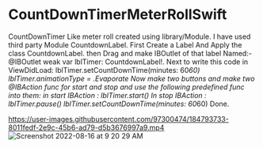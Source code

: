 # CountDownTimerMeterRollSwift
CountDownTimer Like meter roll created using library/Module.
I have used third party Module CountdownLabel.
First Create a Label And Apply the class CountdownLabel.
then Drag and make IBOutlet of that label Named:- @IBOutlet weak var lblTimer: CountdownLabel!.
Next to write this code in ViewDidLoad: 
lblTimer.setCountDownTime(minutes: 60*60)
lblTimer.animationType = .Evaporate
Now make two buttons and make two @IBAction func for start and stop and use the following predefined func into them:
in start IBAction : lblTimer.start()
In stop IBAction :  lblTimer.pause() 
lblTimer.setCountDownTime(minutes: 60*60)
Done.

https://user-images.githubusercontent.com/97300474/184793733-8011fedf-2e9c-45b6-ad79-d5b3676997a9.mp4
![Screenshot 2022-08-16 at 9 20 29 AM](https://user-images.githubusercontent.com/97300474/184794300-cb0e96cb-19bd-4cd6-83e7-06b3e5a65f5e.png)


